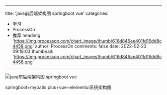 
---
title: 'java前后端架构图 springboot vue'
categories: 
 - 学习
 - ProcessOn
 - 推荐
headimg: 'https://img.processon.com/chart_image/thumb/616d846ae401fd16dd8c4458.png'
author: ProcessOn
comments: false
date: 2022-02-23 09:18:03
thumbnail: 'https://img.processon.com/chart_image/thumb/616d846ae401fd16dd8c4458.png'
---

<div>   
<img class="thumb" alt="java前后端架构图 springboot vue" src="https://img.processon.com/chart_image/thumb/616d846ae401fd16dd8c4458.png" referrerpolicy="no-referrer">
<p>springboot+mybatis plus+vue+elementui系统架构图</p>  
</div>
            